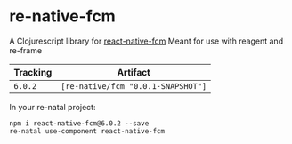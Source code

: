 # re-native-fcm

A Clojurescript library for [react-native-fcm](https://github.com/evollu/react-native-fcm)
Meant for use with reagent and re-frame

Tracking      | Artifact
--------------|---------|
`6.0.2`       | `[re-native/fcm "0.0.1-SNAPSHOT"]`

In your re-natal project:

```
npm i react-native-fcm@6.0.2 --save
re-natal use-component react-native-fcm
```
